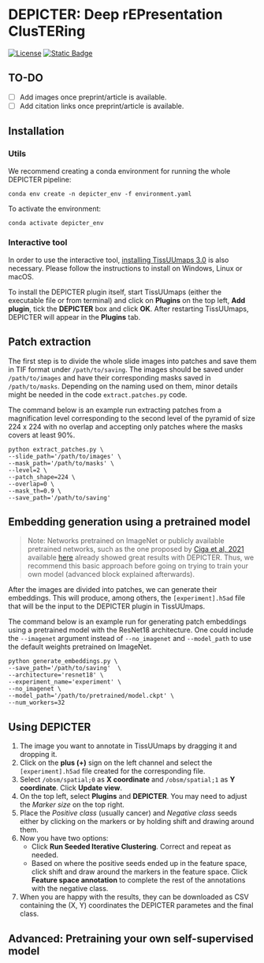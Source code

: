 # DEPICTER: Deep rEPresentation ClusTERing 
[![License](https://img.shields.io/badge/License-Apache%202.0-blue.svg)](https://opensource.org/licenses/Apache-2.0)
[![Static Badge](https://img.shields.io/badge/demo-simple-brightgreen)](https://tissuumaps.scilifelab.se/patient_012_node_0.tmap?path=private/DEPICTER/camelyon)

## TO-DO
- [ ] Add images once preprint/article is available.
- [ ] Add citation links once preprint/article is available.

## Installation

### Utils
We recommend creating a conda environment for running the whole DEPICTER pipeline:
```shell
conda env create -n depicter_env -f environment.yaml
```

To activate the environment:
```shell
conda activate depicter_env
```
### Interactive tool
In order to use the interactive tool, [installing TissUUmaps 3.0](https://tissuumaps.github.io/installation/) is also necessary. Please follow the instructions to install on Windows, Linux or macOS.

To install the DEPICTER plugin itself, start TissUUmaps (either the executable file or from terminal) and click on **Plugins** on the top left, **Add plugin**, tick the **DEPICTER** box and click **OK**. After restarting TissUUmaps, DEPICTER will appear in the **Plugins** tab.
 
## Patch extraction

The first step is to divide the whole slide images into patches and save them in TIF format under `/path/to/saving`. The images should be saved under `/path/to/images` and have their corresponding masks saved in `/path/to/masks`. Depending on the naming used on them, minor details might be needed in the code `extract.patches.py` code. 

The command below is an example run extracting patches from a magnification level corresponding to the second level of the pyramid of size 224 x 224 with no overlap and accepting only patches where the masks covers at least 90%. 

```shell
python extract_patches.py \
--slide_path='/path/to/images' \
--mask_path='/path/to/masks' \
--level=2 \
--patch_shape=224 \
--overlap=0 \
--mask_th=0.9 \
--save_path='/path/to/saving'
```

## Embedding generation using a pretrained model

> Note: Networks pretrained on ImageNet or publicly available pretrained networks, such as the one proposed by [Ciga et al, 2021](https://doi.org/10.1016/j.mlwa.2021.100198) available [here](https://github.com/ozanciga/self-supervised-histopathology/releases/tag/tenpercent) already showed great results with DEPICTER. Thus, we recommend this basic approach before going on trying to train your own model (advanced block explained afterwards).

After the images are divided into patches, we can generate their embeddings. This will produce, among others, the `[experiment].h5ad` file that will be the input to the DEPICTER plugin in TissUUmaps.

The command below is an example run for generating patch embeddings using a pretrained model with the ResNet18 architecture. One could include the `--imagenet` argument instead of `--no_imagenet` and `--model_path` to use the default weights pretrained on ImageNet.

```shell
python generate_embeddings.py \
--save_path='/path/to/saving'  \
--architecture='resnet18' \
--experiment_name='experiment' \
--no_imagenet \
--model_path='/path/to/pretrained/model.ckpt' \
--num_workers=32
```

## Using DEPICTER

1. The image you want to annotate in TissUUmaps by dragging it and dropping it.
2. Click on the **plus (+)** sign on the left channel and select the `[experiment].h5ad` file created for the corresponding file.
3. Select `/obsm/spatial;0` as **X coordinate** and `/obsm/spatial;1` as **Y coordinate**. Click **Update view**.
4. On the top left, select **Plugins** and **DEPICTER**. You may need to adjust the *Marker size* on the top right.
5. Place the *Positive class* (usually cancer) and *Negative class* seeds either by clicking on the markers or by holding shift and drawing around them.
6. Now you have two options:
    * Click **Run Seeded Iterative Clustering**. Correct and repeat as needed.
    * Based on where the positive seeds ended up in the feature space, click shift and draw around the markers in the feature space. Click **Feature space annotation** to complete the rest of the annotations with the negative class.
7. When you are happy with the results, they can be downloaded as CSV containing the (X, Y) coordinates the DEPICTER parametes and the final class.

## Advanced: Pretraining your own self-supervised model
